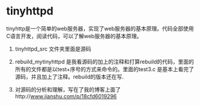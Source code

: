 # tinyhttpd
tinyhttp是一个简单的web服务器，实现了web服务器的基本原理。代码全部使用C语言开发，阅读代码，可以了解web服务器的基本原理。


1. tinyhttpd_src 文件夹里面是源码

2. rebuild_mytinyhttpd 是我看源码的加上的注释和打算rebuild的代码，里面的所有的文件都是以test+序号的方式来命令的。里面的test3.c 是基本上看完了源码，并且加上了注释。rebuild的版本还在写.

3. 对源码的分析和理解，写在了我的博客上面了http://www.jianshu.com/p/18cfd6019296